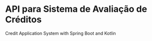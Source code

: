 <h1>API para Sistema de Avaliação de Créditos</h1>
Credit Application System with Spring Boot and Kotlin



